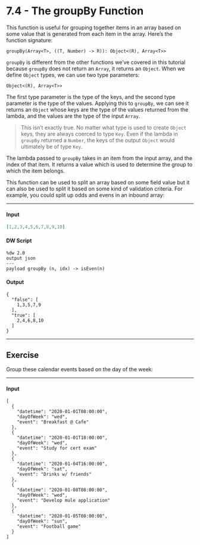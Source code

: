 # 7.4 - The groupBy Function

This function is useful for grouping together items in an array based on some value that is generated from each item in the array. Here’s the function signature:
```
groupBy(Array<T>, ((T, Number) -> R)): Object<(R), Array<T>>
```
`groupBy` is different from the other functions we’ve covered in this tutorial because `groupBy` does not return an `Array`, it returns an `Object`. When we define `Object` types, we can use two type parameters:
```
Object<(R), Array<T>>
```
The first type parameter is the type of the keys, and the second type parameter is the type of the values. Applying this to `groupBy`, we can see it returns an `Object` whose keys are the type of the values returned from the lambda, and the values are the type of the input `Array`.

> This isn’t exactly true. No matter what type is used to create `Object` keys, they are always coerced to type `Key`. Even if the lambda in `groupBy` returned a `Number`, the keys of the output `Object` would ultimately be of type `Key`.

The lambda passed to `groupBy` takes in an item from the input array, and the index of that item. It returns a value which is used to determine the group to which the item belongs.

This function can be used to split an array based on some field value but it can also be used to split it based on some kind of validation criteria. For example, you could split up odds and evens in an inbound array:

---
#### Input
```json
[1,2,3,4,5,6,7,8,9,10]
```
#### DW Script
```dw
%dw 2.0
output json
---
payload groupBy (n, idx) -> isEven(n)
```
#### Output
```
{
  "false": [
    1,3,5,7,9
  ],
  "true": [
    2,4,6,8,10
  ]
}
```
---

## Exercise

Group these calendar events based on the day of the week:

---
#### Input
```
[
  {
    "datetime": "2020-01-01T08:00:00",
    "dayOfWeek": "wed",
    "event": "Breakfast @ Cafe"
  },
  {
    "datetime": "2020-01-01T18:00:00",
    "dayOfWeek": "wed",
    "event": "Study for cert exam"
  },
  {
    "datetime": "2020-01-04T16:00:00",
    "dayOfWeek": "sat",
    "event": "Drinks w/ friends"
  },
  {
    "datetime": "2020-01-08T08:00:00",
    "dayOfWeek": "wed",
    "event": "Develop mule application"
  },
  {
    "datetime": "2020-01-05T08:00:00",
    "dayOfWeek": "sun",
    "event": "Football game"
  }
]
```
